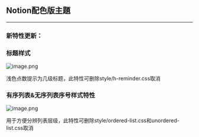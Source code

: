 ## Notion配色版主題

---

### 新特性更新：

### 标题样式

![image.png](https://b3logfile.com/siyuan/1601258007003/assets/image-20220317234808-1rle8yv.png)

浅色点数提示为几级标题，此特性可删除style/h-reminder.css取消


### 有序列表&无序列表序号样式特性

![image.png](https://b3logfile.com/siyuan/1601258007003/assets/image-20220317235147-f83l2la.png)

用于方便分辨列表层级，此特性可删除style/ordered-list.css和unordered-list.css取消
